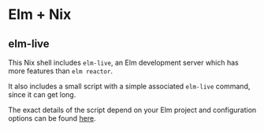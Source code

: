 # Elm + Nix 

## elm-live

This Nix shell includes `elm-live`, an Elm development server which has more features than `elm reactor`. 

It also includes a small script with a simple associated `elm-live` command, since it can get long.

The exact details of the script depend on your Elm project and configuration options can be found [here](https://www.elm-live.com/).



